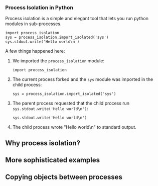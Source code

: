 ### Process Isolation in Python

Process isolation is a simple and elegant tool that lets you run
python modules in sub-processes.

```
import process_isolation
sys = process_isolation.import_isolated('sys')
sys.stdout.write('Hello world\n')
````

A few things happened here:

1. We imported the `process_isolation` module:
    ```
    import process_isolation
    ````

2. The current process forked and the `sys` module was imported in the child process:
    ```
    sys = process_isolation.import_isolated('sys')
    ```

3. The parent process requested that the child process run `sys.stdout.write('Hello world\n')`:
    ```
    sys.stdout.write('Hello world\n')
    ```

4. The child process wrote "Hello world\n" to standard output.

## Why process isolation?

## More sophisticated examples

## Copying objects between processes
